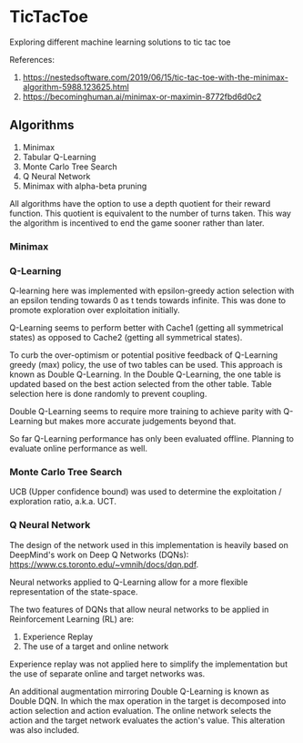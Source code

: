 # TicTacToe
Exploring different machine learning solutions to tic tac toe

References:
1. https://nestedsoftware.com/2019/06/15/tic-tac-toe-with-the-minimax-algorithm-5988.123625.html
2. https://becominghuman.ai/minimax-or-maximin-8772fbd6d0c2

## Algorithms

1. Minimax
2. Tabular Q-Learning
3. Monte Carlo Tree Search
4. Q Neural Network
5. Minimax with alpha-beta pruning

All algorithms have the option to use a depth quotient for their reward function. This quotient is equivalent to the number of turns taken. This way the algorithm is incentived to end the game sooner rather than later.

### Minimax


### Q-Learning

Q-learning here was implemented with epsilon-greedy action selection with an epsilon tending towards 0 as t tends towards infinite. This was done to promote exploration over exploitation initially.

Q-Learning seems to perform better with Cache1 (getting all symmetrical states) as opposed to Cache2 (getting all symmetrical states).

To curb the over-optimism or potential positive feedback of Q-Learning greedy (max) policy, the use of two tables can be used. This approach is known as Double Q-Learning. In the Double Q-Learning, the one table is updated based on the best action selected from the other table. Table selection here is done randomly to prevent coupling.

Double Q-Learning seems to require more training to achieve parity with Q-Learning but makes more accurate judgements beyond that.

So far Q-Learning performance has only been evaluated offline. Planning to evaluate online performance as well.

### Monte Carlo Tree Search

UCB (Upper confidence bound) was used to determine the exploitation / exploration ratio, a.k.a. UCT. 

### Q Neural Network

The design of the network used in this implementation is heavily based on DeepMind's work on Deep Q Networks (DQNs): https://www.cs.toronto.edu/~vmnih/docs/dqn.pdf.

Neural networks applied to Q-Learning allow for a more flexible representation of the state-space.

The two features of DQNs that allow neural networks to be applied in Reinforcement Learning (RL) are:
1. Experience Replay
2. The use of a target and online network

Experience replay was not applied here to simplify the implementation but the use of separate online and target networks was.

An additional augmentation mirroring Double Q-Learning is known as Double DQN. In which the max operation in the target is decomposed into action selection and action evaluation. The online network selects the action and the target network evaluates the action's value. This alteration was also included.
